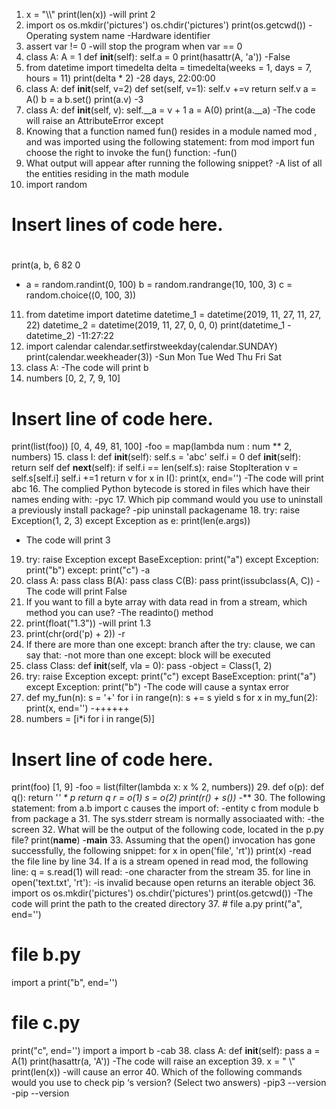 1. x = "\\\\"
print(len(x))
-will print 2
2. import os
os.mkdir('pictures')
os.chdir('pictures')
print(os.getcwd())
-Operating system name
-Hardware identifier
3. assert var != 0
-will stop the program when var == 0
4. class A:
    A = 1
    def __init__(self):
       self.a = 0
print(hasattr(A, 'a'))
-False
5. from datetime import timedelta
delta = timedelta(weeks = 1, days = 7, hours = 11)
print(delta * 2)
-28 days, 22:00:00
6. class A:
    def __init__(self, v=2)
    def set(self, v=1):
       self.v +=v
       return self.v
a = A()
b = a
b.set()
print(a.v)
-3
7. class A:
   def __init__(self, v):
      self.__a = v + 1
a = A(0)
print(a.__a)
-The code will raise an AttributeError except
8. Knowing that a function named fun() resides in a module named mod , and was imported using the following statement:
from mod import fun
choose the right to invoke the fun() function:
-fun()
9. What output will appear after running the following snippet?
-A list of all the entities residing in the math module
10. import random
#
# Insert lines of code here.
#
print(a, b, 
6 82 0
-	a = random.randint(0, 100)
	b = random.randrange(10, 100, 3)
	c = random.choice((0, 100, 3))
11. from datetime import datetime
datetime_1 = datetime(2019, 11, 27, 11, 27, 22)
datetime_2 = datetime(2019, 11, 27, 0, 0, 0)
print(datetime_1 - datetime_2)
-11:27:22
12. import calendar
calendar.setfirstweekday(calendar.SUNDAY)
print(calendar.weekheader(3))
-Sun Mon Tue Wed Thu Fri Sat
13. class A: 
-The code will print b
14. numbers  [0, 2, 7, 9, 10]
# Insert line of code here.
print(list(foo))
[0, 4, 49, 81, 100]
-foo = map(lambda num : num ** 2, numbers)
15. class I:
    def __init__(self):
        self.s = 'abc'
        self.i = 0
        def __init__(self):
        return self
    def __next__(self):
        if self.i == len(self.s):
           raise StopIteration
         v = self.s[self.i]
         self.i +=1
         return v
for x in I():
    print(x, end='')
-The code will print abc
16. The complied Python bytecode is stored in files which have their names ending with:
-pyc
17. Which pip command would you use to uninstall a previously install package?
-pip uninstall packagename
18. try:
    raise Exception(1, 2, 3)
except Exception as e:
    print(len(e.args))
- The code will print 3
19. try:
    raise Exception
except BaseException:
    print("a")
except Exception:
    print("b")
except:
    print("c")
-a
20. class A:
      pass
class B(A):
      pass
class C(B):
      pass
print(issubclass(A, C))
-The code will print False
21. If you want to fill a byte array with data read in from a stream, which method you can use?
-The readinto() method
22. print(float("1.3"))
-will print 1.3
23. print(chr(ord('p) + 2))
-r
24. If there are more than one except: branch after the try: clause, we can say that:
-not more than one except: block will be executed
25. class Class:
     def __init__(self, vla = 0):
          pass
-object = Class(1, 2)
26. try:
   raise Exception
except:
   print("c")
except BaseException:
   print("a")
except Exception:
   print("b")
-The code will cause a syntax error 
27. def my_fun(n):
    s = '+'
    for i in range(n):
        s += s
        yield s
for x in my_fun(2):
    print(x, end='')
-++++++
28. numbers = [i*i for i in range(5)]
# Insert line of code here.
print(foo)
[1, 9]
-foo = list(filter(lambda x: x % 2, numbers))
29. def o(p):
    def q():
        return '*' * p
    return q
r = o(1)
s = o(2)
print(r() + s())
-***
30. The following statement:
from a.b import c
causes the import of:
-entity c from module b from package a
31. The sys.stderr stream is normally associaated with:
-the screen
32. What will be the output of the following code, located in the p.py file?
print(__name__)
-__main__
33. Assuming that the​ open() invocation has gone successfully, the following snippet:
for x in open('file', 'rt')) 
    print(x)
-read the file line by line
34. If a is a stream opened in read mod, the following line:
q = s.read(1)
will read:
-one character from the stream 
35. for line in open('text.txt', 'rt'):
-is invalid because open returns an iterable object
36. import os
os.mkdir('pictures')
os.chdir('pictures')
print(os.getcwd())
-The code will print the path to the created directory
37. # file a.py
print("a", end='')
# file b.py
import a
print("b", end='')
# file c.py
print("c", end='')
import a
import b
-cab
38. class A:
     def __init__(self):
         pass
a = A(1)
print(hasattr(a, 'A'))
-The code will raise an exception
39. x = " \\"
print(len(x))
-will cause an error
40. Which of the following commands would you use to check pip ‘s version? (Select two answers)
-pip3 --version
-pip --version
